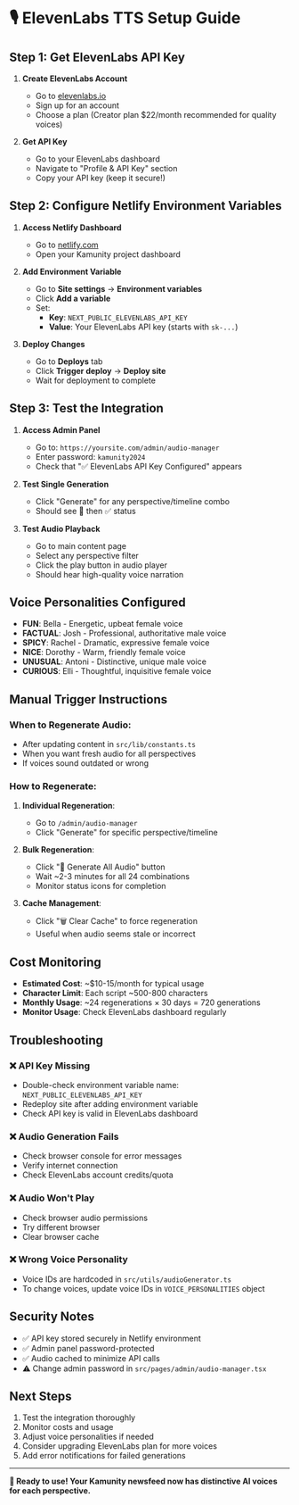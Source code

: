 # 🎙️ ElevenLabs TTS Setup Guide

## Step 1: Get ElevenLabs API Key

1. **Create ElevenLabs Account**
   - Go to [elevenlabs.io](https://elevenlabs.io)
   - Sign up for an account
   - Choose a plan (Creator plan $22/month recommended for quality voices)

2. **Get API Key**
   - Go to your ElevenLabs dashboard
   - Navigate to "Profile & API Key" section
   - Copy your API key (keep it secure!)

## Step 2: Configure Netlify Environment Variables

1. **Access Netlify Dashboard**
   - Go to [netlify.com](https://netlify.com)
   - Open your Kamunity project dashboard

2. **Add Environment Variable**
   - Go to **Site settings** → **Environment variables**
   - Click **Add a variable**
   - Set:
     - **Key**: `NEXT_PUBLIC_ELEVENLABS_API_KEY`
     - **Value**: Your ElevenLabs API key (starts with `sk-...`)

3. **Deploy Changes**
   - Go to **Deploys** tab
   - Click **Trigger deploy** → **Deploy site**
   - Wait for deployment to complete

## Step 3: Test the Integration

1. **Access Admin Panel**
   - Go to: `https://yoursite.com/admin/audio-manager`
   - Enter password: `kamunity2024`
   - Check that "✅ ElevenLabs API Key Configured" appears

2. **Test Single Generation**
   - Click "Generate" for any perspective/timeline combo
   - Should see 🔄 then ✅ status

3. **Test Audio Playback**
   - Go to main content page
   - Select any perspective filter
   - Click the play button in audio player
   - Should hear high-quality voice narration

## Voice Personalities Configured

- **FUN**: Bella - Energetic, upbeat female voice
- **FACTUAL**: Josh - Professional, authoritative male voice  
- **SPICY**: Rachel - Dramatic, expressive female voice
- **NICE**: Dorothy - Warm, friendly female voice
- **UNUSUAL**: Antoni - Distinctive, unique male voice
- **CURIOUS**: Elli - Thoughtful, inquisitive female voice

## Manual Trigger Instructions

### When to Regenerate Audio:
- After updating content in `src/lib/constants.ts`
- When you want fresh audio for all perspectives
- If voices sound outdated or wrong

### How to Regenerate:
1. **Individual Regeneration**:
   - Go to `/admin/audio-manager`
   - Click "Generate" for specific perspective/timeline

2. **Bulk Regeneration**:
   - Click "🚀 Generate All Audio" button
   - Wait ~2-3 minutes for all 24 combinations
   - Monitor status icons for completion

3. **Cache Management**:
   - Click "🗑️ Clear Cache" to force regeneration
   - Useful when audio seems stale or incorrect

## Cost Monitoring

- **Estimated Cost**: ~$10-15/month for typical usage
- **Character Limit**: Each script ~500-800 characters
- **Monthly Usage**: ~24 regenerations × 30 days = 720 generations
- **Monitor Usage**: Check ElevenLabs dashboard regularly

## Troubleshooting

### ❌ API Key Missing
- Double-check environment variable name: `NEXT_PUBLIC_ELEVENLABS_API_KEY`
- Redeploy site after adding environment variable
- Check API key is valid in ElevenLabs dashboard

### ❌ Audio Generation Fails
- Check browser console for error messages
- Verify internet connection
- Check ElevenLabs account credits/quota

### ❌ Audio Won't Play
- Check browser audio permissions
- Try different browser
- Clear browser cache

### ❌ Wrong Voice Personality
- Voice IDs are hardcoded in `src/utils/audioGenerator.ts`
- To change voices, update voice IDs in `VOICE_PERSONALITIES` object

## Security Notes

- ✅ API key stored securely in Netlify environment
- ✅ Admin panel password-protected
- ✅ Audio cached to minimize API calls
- ⚠️ Change admin password in `src/pages/admin/audio-manager.tsx`

## Next Steps

1. Test the integration thoroughly
2. Monitor costs and usage
3. Adjust voice personalities if needed
4. Consider upgrading ElevenLabs plan for more voices
5. Add error notifications for failed generations

---

**🚀 Ready to use! Your Kamunity newsfeed now has distinctive AI voices for each perspective.** 